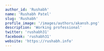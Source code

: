 ```yaml
---
author_id: 'Rushabh'
name: 'Rushabh Patel'
slug: 'Rushabh'
profile_image: '/images/authors/akansh.png'
description: 'Working professional'
twitter: 'rushabh31'
facebook: 'rushabh31'
website: 'https://rushabh.info'
---
```

